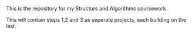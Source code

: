 This is the repository for my Structurs and Algorithms coursework.

This will contain steps 1,2 and 3 as seperate projects, each building on the last.
